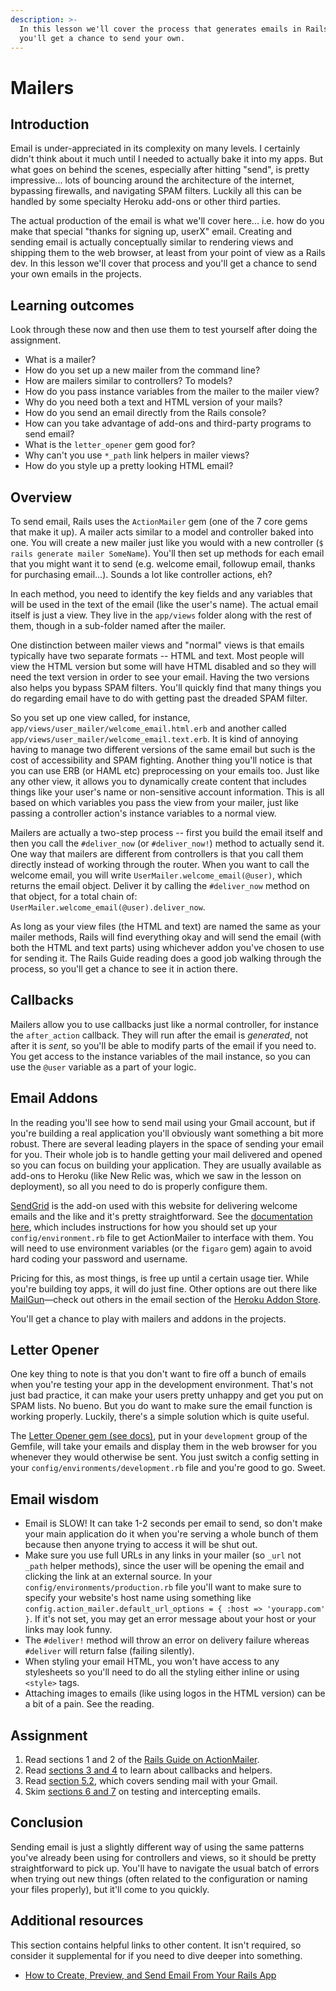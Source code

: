 ```yaml
---
description: >-
  In this lesson we'll cover the process that generates emails in Rails, and
  you'll get a chance to send your own.
---
```


# Mailers

## Introduction

Email is under-appreciated in its complexity on many levels. I certainly didn't think about it much until I needed to actually bake it into my apps. But what goes on behind the scenes, especially after hitting "send", is pretty impressive... lots of bouncing around the architecture of the internet, bypassing firewalls, and navigating SPAM filters. Luckily all this can be handled by some specialty Heroku add-ons or other third parties.

The actual production of the email is what we'll cover here... i.e. how do you make that special "thanks for signing up, userX" email. Creating and sending email is actually conceptually similar to rendering views and shipping them to the web browser, at least from your point of view as a Rails dev. In this lesson we'll cover that process and you'll get a chance to send your own emails in the projects.

## Learning outcomes

Look through these now and then use them to test yourself after doing the assignment.

* What is a mailer?
* How do you set up a new mailer from the command line?
* How are mailers similar to controllers?  To models?
* How do you pass instance variables from the mailer to the mailer view?
* Why do you need both a text and HTML version of your mails?
* How do you send an email directly from the Rails console?
* How can you take advantage of add-ons and third-party programs to send email?
* What is the `letter_opener` gem good for?
* Why can't you use `*_path` link helpers in mailer views?
* How do you style up a pretty looking HTML email?

## Overview

To send email, Rails uses the `ActionMailer` gem \(one of the 7 core gems that make it up\). A mailer acts similar to a model and controller baked into one. You will create a new mailer just like you would with a new controller \(`$ rails generate mailer SomeName`\). You'll then set up methods for each email that you might want it to send \(e.g. welcome email, followup email, thanks for purchasing email...\). Sounds a lot like controller actions, eh?

In each method, you need to identify the key fields and any variables that will be used in the text of the email \(like the user's name\). The actual email itself is just a view. They live in the `app/views` folder along with the rest of them, though in a sub-folder named after the mailer.

One distinction between mailer views and "normal" views is that emails typically have two separate formats -- HTML and text. Most people will view the HTML version but some will have HTML disabled and so they will need the text version in order to see your email. Having the two versions also helps you bypass SPAM filters. You'll quickly find that many things you do regarding email have to do with getting past the dreaded SPAM filter.

So you set up one view called, for instance, `app/views/user_mailer/welcome_email.html.erb` and another called `app/views/user_mailer/welcome_email.text.erb`. It is kind of annoying having to manage two different versions of the same email but such is the cost of accessibility and SPAM fighting. Another thing you'll notice is that you can use ERB \(or HAML etc\) preprocessing on your emails too. Just like any other view, it allows you to dynamically create content that includes things like your user's name or non-sensitive account information. This is all based on which variables you pass the view from your mailer, just like passing a controller action's instance variables to a normal view.

Mailers are actually a two-step process -- first you build the email itself and then you call the `#deliver_now` \(or `#deliver_now!`\) method to actually send it. One way that mailers are different from controllers is that you call them directly instead of working through the router. When you want to call the welcome email, you will write `UserMailer.welcome_email(@user)`, which returns the email object. Deliver it by calling the `#deliver_now` method on that object, for a total chain of: `UserMailer.welcome_email(@user).deliver_now`.

As long as your view files \(the HTML and text\) are named the same as your mailer methods, Rails will find everything okay and will send the email \(with both the HTML and text parts\) using whichever addon you've chosen to use for sending it. The Rails Guide reading does a good job walking through the process, so you'll get a chance to see it in action there.

## Callbacks

Mailers allow you to use callbacks just like a normal controller, for instance the `after_action` callback. They will run after the email is _generated_, not after it is _sent_, so you'll be able to modify parts of the email if you need to. You get access to the instance variables of the mail instance, so you can use the `@user` variable as a part of your logic.

## Email Addons

In the reading you'll see how to send mail using your Gmail account, but if you're building a real application you'll obviously want something a bit more robust. There are several leading players in the space of sending your email for you. Their whole job is to handle getting your mail delivered and opened so you can focus on building your application. They are usually available as add-ons to Heroku \(like New Relic was, which we saw in the lesson on deployment\), so all you need to do is properly configure them.

[SendGrid](https://addons.heroku.com/sendgrid#1500000) is the add-on used with this website for delivering welcome emails and the like and it's pretty straightforward. See the [documentation here](https://devcenter.heroku.com/articles/sendgrid), which includes instructions for how you should set up your `config/environment.rb` file to get ActionMailer to interface with them. You will need to use environment variables \(or the `figaro` gem\) again to avoid hard coding your password and username.

Pricing for this, as most things, is free up until a certain usage tier. While you're building toy apps, it will do just fine. Other options are out there like [MailGun](https://addons.heroku.com/mailgun)—check out others in the email section of the [Heroku Addon Store](https://addons.heroku.com/#email-sms).

You'll get a chance to play with mailers and addons in the projects.

## Letter Opener

One key thing to note is that you don't want to fire off a bunch of emails when you're testing your app in the development environment. That's not just bad practice, it can make your users pretty unhappy and get you put on SPAM lists. No bueno. But you do want to make sure the email function is working properly. Luckily, there's a simple solution which is quite useful.

The [Letter Opener gem \(see docs\)](https://github.com/ryanb/letter_opener), put in your `development` group of the Gemfile, will take your emails and display them in the web browser for you whenever they would otherwise be sent. You just switch a config setting in your `config/environments/development.rb` file and you're good to go. Sweet.

## Email wisdom

* Email is SLOW! It can take 1-2 seconds per email to send, so don't make your main application do it when you're serving a whole bunch of them because then anyone trying to access it will be shut out.  
* Make sure you use full URLs in any links in your mailer \(so `_url` not `_path` helper methods\), since the user will be opening the email and clicking the link at an external source.  In your `config/environments/production.rb` file you'll want to make sure to specify your website's host name using something like `config.action_mailer.default_url_options = { :host => 'yourapp.com' }`.  If it's not set, you may get an error message about your host or your links may look funny.
* The `#deliver!` method will throw an error on delivery failure whereas `#deliver` will return false \(failing silently\).
* When styling your email HTML, you won't have access to any stylesheets so you'll need to do all the styling either inline or using `<style>` tags.
* Attaching images to emails \(like using logos in the HTML version\) can be a bit of a pain.  See the reading.

## Assignment

1. Read sections 1 and 2 of the [Rails Guide on ActionMailer](http://guides.rubyonrails.org/action_mailer_basics.html).  
2. Read [sections 3 and 4](https://guides.rubyonrails.org/action_mailer_basics.html#action-mailer-callbacks) to learn about callbacks and helpers.
3. Read [section 5.2](https://guides.rubyonrails.org/action_mailer_basics.html#action-mailer-configuration-for-gmail), which covers sending mail with your Gmail.  
4. Skim [sections 6 and 7](https://guides.rubyonrails.org/action_mailer_basics.html#mailer-testing) on testing and intercepting emails.

## Conclusion

Sending email is just a slightly different way of using the same patterns you've already been using for controllers and views, so it should be pretty straightforward to pick up. You'll have to navigate the usual batch of errors when trying out new things \(often related to the configuration or naming your files properly\), but it'll come to you quickly.

## Additional resources

This section contains helpful links to other content. It isn't required, so consider it supplemental for if you need to dive deeper into something.

* [How to Create, Preview, and Send Email From Your Rails App](https://www.youtube.com/watch?v=9eFXEzOPRNs)

